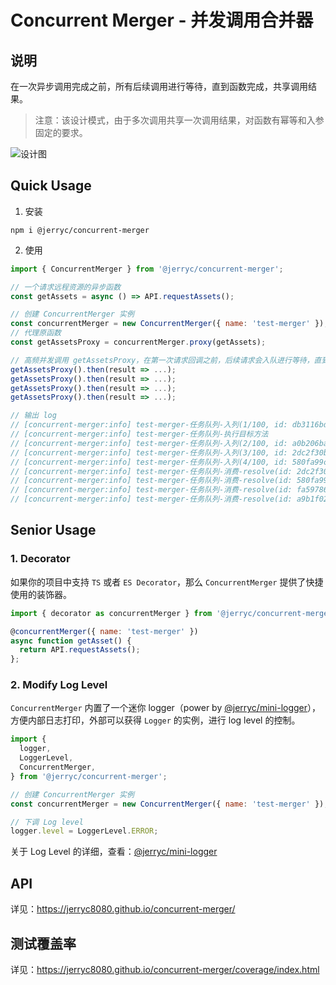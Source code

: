 # Concurrent Merger - 并发调用合并器

## 说明

在一次异步调用完成之前，所有后续调用进行等待，直到函数完成，共享调用结果。

> 注意：该设计模式，由于多次调用共享一次调用结果，对函数有幂等和入参固定的要求。

![设计图](https://bluesun-1252625244.cos.ap-guangzhou.myqcloud.com/img/20201212113844.png)

## Quick Usage

1. 安装

```shell
npm i @jerryc/concurrent-merger
```

2. 使用

```javascript
import { ConcurrentMerger } from '@jerryc/concurrent-merger';

// 一个请求远程资源的异步函数
const getAssets = async () => API.requestAssets();

// 创建 ConcurrentMerger 实例
const concurrentMerger = new ConcurrentMerger({ name: 'test-merger' });
// 代理原函数
const getAssetsProxy = concurrentMerger.proxy(getAssets);

// 高频并发调用 getAssetsProxy，在第一次请求回调之前，后续请求会入队进行等待，直到请求完之后，释放队列，共享结果。
getAssetsProxy().then(result => ...);
getAssetsProxy().then(result => ...);
getAssetsProxy().then(result => ...);
getAssetsProxy().then(result => ...);

// 输出 log
// [concurrent-merger:info] test-merger-任务队列-入列(1/100, id: db3116bd-e4e7-4c6e-9397-32ce015e6225)
// [concurrent-merger:info] test-merger-任务队列-执行目标方法
// [concurrent-merger:info] test-merger-任务队列-入列(2/100, id: a0b206ba-a3af-4e54-9f99-13206595d1df)
// [concurrent-merger:info] test-merger-任务队列-入列(3/100, id: 2dc2f30b-66ff-4101-9eff-56530131689c)
// [concurrent-merger:info] test-merger-任务队列-入列(4/100, id: 580fa99c-8794-495c-b805-8c72978e3fa1)
// [concurrent-merger:info] test-merger-任务队列-消费-resolve(id: 2dc2f30b-66ff-4101-9eff-56530131689c)
// [concurrent-merger:info] test-merger-任务队列-消费-resolve(id: 580fa99c-8794-495c-b805-8c72978e3fa1)
// [concurrent-merger:info] test-merger-任务队列-消费-resolve(id: fa597867-38ef-4e84-ae21-6760a136ab15)
// [concurrent-merger:info] test-merger-任务队列-消费-resolve(id: a9b1f027-c6ba-4895-a5a1-41be45853ba9)
```

## Senior Usage

### 1. Decorator

如果你的项目中支持 `TS` 或者 `ES Decorator`，那么 `ConcurrentMerger` 提供了快捷使用的装饰器。

```javascript
import { decorator as concurrentMerger } from '@jerryc/concurrent-merger';

@concurrentMerger({ name: 'test-merger' })
async function getAsset() {
  return API.requestAssets();
};
```

### 2. Modify Log Level

`ConcurrentMerger` 内置了一个迷你 logger（power by [@jerryc/mini-logger](https://github.com/JerryC8080/mini-logger)），方便内部日志打印，外部可以获得 `Logger` 的实例，进行 log level 的控制。

```javascript
import {
  logger,
  LoggerLevel,
  ConcurrentMerger,
} from '@jerryc/concurrent-merger';

// 创建 ConcurrentMerger 实例
const concurrentMerger = new ConcurrentMerger({ name: 'test-merger' });

// 下调 Log level
logger.level = LoggerLevel.ERROR;
```

关于 Log Level 的详细，查看：[@jerryc/mini-logger](https://github.com/JerryC8080/mini-logger)

## API

详见：https://jerryc8080.github.io/concurrent-merger/

## 测试覆盖率

详见：https://jerryc8080.github.io/concurrent-merger/coverage/index.html
